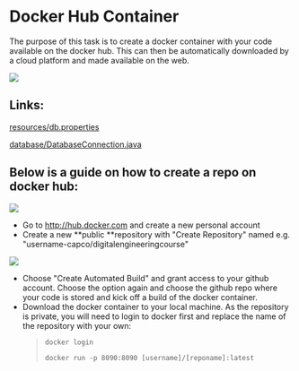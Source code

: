 # Docker Hub Container

The purpose of this task is to create a docker container with your code available on the docker hub. This can then be automatically downloaded by a cloud platform and made available on the web.

![](attachments/429031435/523141124.png?height=400)

## Links:

[resources/db.properties](https://github.com/capcodigital/digitalengineeringcourse/blob/master/src/main/resources/db.properties)

[database/DatabaseConnection.java](https://github.com/capcodigital/digitalengineeringcourse/blob/master/src/main/java/com/capco/digital/engineering/database/DatabaseConnection.java)

## Below is a guide on how to create a repo on docker hub:

![](attachments/429031435/429129752.png?height=250)

- Go to <http://hub.docker.com> and create a new personal account
- Create a new **public **repository with "Create Repository" named e.g. "username-capco/digitalengineeringcourse"

![](attachments/429031435/428965910.png?height=250)

- Choose "Create Automated Build" and grant access to your github account. Choose the option again and choose the github repo where your code is stored and kick off a build of the docker container.
- Download the docker container to your local machine. As the repository is private, you will need to login to docker first and replace the name of the repository with your own:
  >     docker login
  >
  >     docker run -p 8090:8090 [username]/[reponame]:latest
